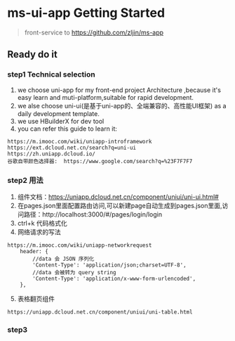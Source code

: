 # ms-ui-app Getting Started
> front-service to https://github.com/zljin/ms-app

## Ready do it
### step1 Technical selection
1. we choose uni-app for my front-end project Architecture ,because it's easy learn and muti-platform,suitable for rapid development.
2. we alse choose uni-ui(是基于uni-app的、全端兼容的、高性能UI框架) as a daily development template.
3. we use HBuilderX for dev tool
4. you can refer this guide to learn it:
```
https://m.imooc.com/wiki/uniapp-introframework
https://ext.dcloud.net.cn/search?q=uni-ui
https://zh.uniapp.dcloud.io/
谷歌自带颜色选择器:  https://www.google.com/search?q=%23F7F7F7
```

### step2 用法
1. 组件文档：https://uniapp.dcloud.net.cn/component/uniui/uni-ui.html#
2. 在pages.json里面配置路由访问,可以新建page自动生成到pages.json里面,访问路径：http://localhost:3000/#/pages/login/login
3. ctrl+k 代码格式化
4. 网络请求的写法

```
https://m.imooc.com/wiki/uniapp-networkrequest
	header: {
		//data 会 JSON 序列化
	    'Content-Type': 'application/json;charset=UTF-8',
		//data 会被转为 query string
	    'Content-Type': 'application/x-www-form-urlencoded',
	},

```

5. 表格翻页组件

```
https://uniapp.dcloud.net.cn/component/uniui/uni-table.html
```


### step3